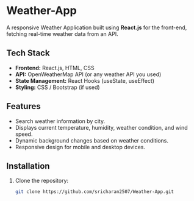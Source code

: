 # Weather-App

A responsive Weather Application built using **React.js** for the front-end, fetching real-time weather data from an API.

## Tech Stack
- **Frontend:** React.js, HTML, CSS
- **API:** OpenWeatherMap API (or any weather API you used)
- **State Management:** React Hooks (useState, useEffect)
- **Styling:** CSS / Bootstrap (if used)

## Features
- Search weather information by city.
- Displays current temperature, humidity, weather condition, and wind speed.
- Dynamic background changes based on weather conditions.
- Responsive design for mobile and desktop devices.

## Installation
1. Clone the repository:
   ```bash
   git clone https://github.com/sricharan2507/Weather-App.git
